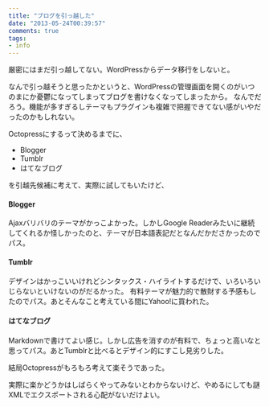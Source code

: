 ```yaml
---
title: "ブログを引っ越した"
date: "2013-05-24T00:39:57"
comments: true
tags: 
- info
---
```


厳密にはまだ引っ越してない。WordPressからデータ移行をしないと。

<!--more-->

なんで引っ越そうと思ったかというと、WordPressの管理画面を開くのがいつのまにか憂鬱になってしまってブログを書けなくなってしまったから。
なんでだろう。機能が多すぎるしテーマもプラグインも複雑で把握できてない感がいやだったのかもしれない。

Octopressにするって決めるまでに、

- Blogger
- Tumblr
- はてなブログ

を引越先候補に考えて、実際に試してもいたけど、

#### Blogger
Ajaxバリバリのテーマがかっこよかった。しかしGoogle Readerみたいに継続してくれるか怪しかったのと、テーマが日本語表記だとなんだかださかったのでパス。

#### Tumblr
デザインはかっこいいけれどシンタックス・ハイライトするだけで、いろいろいじらないといけないのがだるかった。
有料テーマが魅力的で散財する予感もしたのでパス。あとそんなこと考えている間にYahoo!に買われた。

#### はてなブログ
Markdownで書けてよい感じ。しかし広告を消すのが有料で、ちょっと高いなと思ってパス。あとTumblrと比べるとデザイン的にすこし見劣りした。

結局Octopressがもろもろ考えて楽そうであった。

実際に楽かどうかはしばらくやってみないとわからないけど、やめるにしても謎XMLでエクスポートされる心配がないだけよい。
